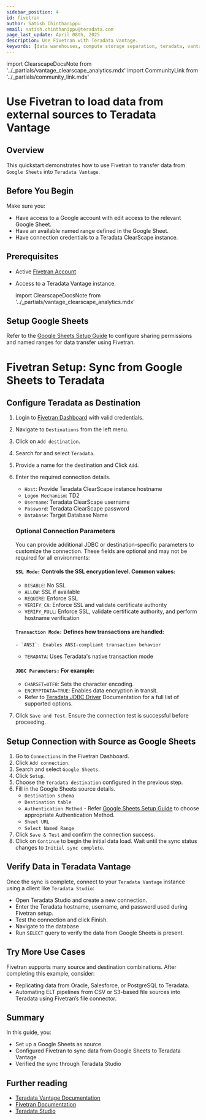 ```yaml
---
sidebar_position: 4
id: fivetran
author: Satish Chinthanippu
email: satish.chinthanippu@teradata.com
page_last_update: April 08th, 2025
description: Use Fivetran with Teradata Vantage.
keywords: [data warehouses, compute storage separation, teradata, vantage, cloud data platform, object storage, business intelligence, enterprise analytics, elt, fivetran.]
---
```


import ClearscapeDocsNote from '../_partials/vantage_clearscape_analytics.mdx'
import CommunityLink from '../_partials/community_link.mdx'

# Use Fivetran to load data from external sources to Teradata Vantage

## Overview
This quickstart demonstrates how to use Fivetran to transfer data from `Google Sheets` into `Teradata Vantage`.

## Before You Begin

Make sure you:

- Have access to a Google account with edit access to the relevant Google Sheet.
- Have an available named range defined in the Google Sheet.
- Have connection credentials to a Teradata ClearScape instance.

## Prerequisites
* Active [Fivetran Account](https://fivetran.com/login?_gl=1*9knhuy*_gcl_aw*R0NMLjE3NDM3NDI1MjguQ2p3S0NBanc0N2lfQmhCVEVpd0FhSmZQcHRGNDZmVVFqcnFaMGFiS0VpbVBkSUY3b3lQdTdicDdTZ1R2X3RHZTFGR253OFNYRnI0Nlp4b0MteXdRQXZEX0J3RQ..*_gcl_au*MTg1ODQxODI2LjE3MzgxMzM1Nzg.*_ga*MzM3MDk5MDc3LjE3MzgxMzM1Nzg.*_ga_NE72Z5F3GB*MTc0NDExMjU0MC4xOS4wLjE3NDQxMTI1NDAuNjAuMC4w*_ga_MD1R8Y04Z3*MTc0NDExMjU0MC40LjAuMTc0NDExMjU0MC42MC4wLjA)
* Access to a Teradata Vantage instance.

   import ClearscapeDocsNote from '../_partials/vantage_clearscape_analytics.mdx'
   
   <ClearscapeDocsNote />

## Setup Google Sheets
Refer to the [Google Sheets Setup Guide](https://fivetran.com/docs/connectors/files/google-sheets/google-sheets-setup-guide) to configure sharing permissions and named ranges for data transfer using Fivetran.


# Fivetran Setup: Sync from Google Sheets to Teradata

## Configure Teradata as Destination
1. Login to [Fivetran Dashboard](https://fivetran.com/login?_gl=1*9knhuy*_gcl_aw*R0NMLjE3NDM3NDI1MjguQ2p3S0NBanc0N2lfQmhCVEVpd0FhSmZQcHRGNDZmVVFqcnFaMGFiS0VpbVBkSUY3b3lQdTdicDdTZ1R2X3RHZTFGR253OFNYRnI0Nlp4b0MteXdRQXZEX0J3RQ..*_gcl_au*MTg1ODQxODI2LjE3MzgxMzM1Nzg.*_ga*MzM3MDk5MDc3LjE3MzgxMzM1Nzg.*_ga_NE72Z5F3GB*MTc0NDExMjU0MC4xOS4wLjE3NDQxMTI1NDAuNjAuMC4w*_ga_MD1R8Y04Z3*MTc0NDExMjU0MC40LjAuMTc0NDExMjU0MC42MC4wLjA) with valid credentials.
2. Navigate to `Destinations` from the left menu.
3. Click on `Add destination`.
4. Search for and select `Teradata`.
5. Provide a name for the destination and Click `Add`.
6. Enter the required connection details.
   - `Host`: Provide Teradata ClearScape instance hostname
   - `Logon Mechanism`: TD2
   - `Username`: Teradata ClearScape username
   - `Password`: Teradata ClearScape password
   - `Database`: Target Database Name
   
   ### Optional Connection Parameters
   You can provide additional JDBC or destination-specific parameters to customize the connection. These fields are optional and may not be required for all environments:
   
   #### `SSL Mode:`  Controls the SSL encryption level. Common values:
     - `DISABLE`: No SSL
     - `ALLOW`: SSL if available
     - `REQUIRE`: Enforce SSL
     - `VERIFY_CA`: Enforce SSL and validate certificate authority
     - `VERIFY_FULL`: Enforce SSL, validate certificate authority, and perform hostname verification
   #### `Transaction Mode:` Defines how transactions are handled:
       - `ANSI`: Enables ANSI-compliant transaction behavior
      - `TERADATA`: Uses Teradata's native transaction mode
   #### `JDBC Parameters:` For example:
     - `CHARSET=UTF8`: Sets the character encoding.
     - `ENCRYPTDATA=TRUE`: Enables data encryption in transit.
     - Refer to [Teradata JDBC Driver](https://teradata-docs.s3.amazonaws.com/doc/connectivity/jdbc/reference/current/jdbcug_chapter_2.html) Documentation for a full list of supported options.
   
7. Click `Save and Test`. Ensure the connection test is successful before proceeding.

## Setup Connection with Source as Google Sheets
1. Go to `Connections` in the Fivetran Dashboard.
2. Click `Add connection`.
3. Search and select `Google Sheets`.
4. Click `Setup`.
5. Choose the `Teradata destination` configured in the previous step.
6. Fill in the Google Sheets source details.
   - `Destination schema`
   - `Destination table`
   - `Authentication Method` - Refer [Google Sheets Setup Guide](https://fivetran.com/docs/connectors/files/google-sheets/google-sheets-setup-guide) to choose appropriate Authentication Method.
   - `Sheet URL`
   - `Select Named Range`
7. Click `Save & Test` and confirm the connection success.
8. Click on `Continue` to begin the initial data load. Wait until the sync status changes to `Initial sync complete`. 

## Verify Data in Teradata Vantage

Once the sync is complete, connect to your `Teradata Vantage` instance using a client like `Teradata Studio`:

- Open Teradata Studio and create a new connection.
- Enter the Teradata hostname, username, and password used during Fivetran setup.
- Test the connection and click Finish.
- Navigate to the database 
- Run `SELECT` query to verify the data from Google Sheets is present.

## Try More Use Cases
Fivetran supports many source and destination combinations. After completing this example, consider:
- Replicating data from Oracle, Salesforce, or PostgreSQL to Teradata.
- Automating ELT pipelines from CSV or S3-based file sources into Teradata using Fivetran’s file connector.

## Summary

In this guide, you:
- Set up a Google Sheets as source
- Configured Fivetran to sync data from Google Sheets to Teradata Vantage
- Verified the sync through Teradata Studio

## Further reading

- [Teradata Vantage Documentation](https://docs.teradata.com/r/Enterprise_IntelliFlex_VMware/Database-Introduction/Introduction-Teradata-Vantage)
- [Fivetran Documentation](https://fivetran.com/docs/getting-started/quickstart)
- [Teradata Studio](https://docs.teradata.com/r/Teradata-StudioTM-User-Guide/October-2023/Getting-Started-With-Studio/Welcome-to-Teradata-Studio)


<CommunityLink />

